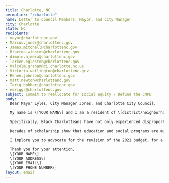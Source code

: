 ```yaml
---
title: Charlotte, NC
permalink: "/charlotte"
name: Letter to Council Members, Mayor, and City Manager
city: Charlotte
state: NC
recipients:
- mayor@charlottenc.gov
- Marcus.jones@charlottenc.gov
- James.mitchell@charlottenc.gov
- Braxton.winston@charlottenc.gov
- dimple.ajmera@charlottenc.gov
- larken.egleston@charlottenc.gov
- Malcolm.graham@ci.charlotte.nc.us
- Victoria.watlington@charlottenc.gov
- Renee.johnson@charlottenc.gov
- matt.newton@charlottenc.gov
- Tariq.bokhari@charlottenc.gov
- edriggs@charlottenc.gov
subject: Commit to reallocate for social equity / Defund the CMPD
body: |-
  Dear Mayor Lyles, City Manager Jones, and Charlotte City Council,

  My name is \[YOUR NAME\] and I am a resident of \[district/neighborhood\]. I write to express my concern that status quo funding of the CMPD is wholly inappropriate at a time when Charlotte residents ravaged by the economic impacts of the COVID-19 pandemic are in urgent need—not of further policing and criminalization, but of meaningful reprioritization towards their social wellbeing.

  Specifically, Black Charlotteans have not only experienced disproportionate deaths from COVID-19, but have long been policed and incarcerated at rates far above their share of the population. The CMPD uses lethal force against Black residents over 3 times as often as white residents. Longstanding police tactics, as exemplified most recently by the violent repression of peaceful protests uptown, have been wrought against the interests of our city’s wellbeing. As such, a CMPD that siphons over 40% of the city’s general fund is unacceptable.

  Decades of scholarship show that education and social programs are much more effective at promoting safer communities than policing, and yet the city’s answer to every perceived problem has the continued expansion of the CMPD.

  I implore you to advocate for the revision of the 2021 budget, for a meaningful reduction in the proposed $290,200,000 allocated for policing from the general fund, and a reallocation of these funds towards housing, education, and targeted support for marginalized communities.

  Thank you for your attention,
  \[YOUR NAME\]
  \[YOUR ADDRESS\]
  \[YOUR EMAIL\]
  \[YOUR PHONE NUMBER\]
layout: email
---
```


